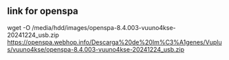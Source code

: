 ## link for openspa


wget -O /media/hdd/images/openspa-8.4.003-vuuno4kse-20241224_usb.zip https://openspa.webhop.info/Descarga%20de%20Im%C3%A1genes/Vuplus/vuuno4kse/openspa-8.4.003-vuuno4kse-20241224_usb.zip
